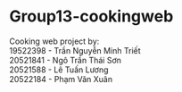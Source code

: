 # Group13-cookingweb

Cooking web project by:<br />
19522398 - Trần Nguyễn Minh Triết<br />
20521841 - Ngô Trần Thái Sơn<br />
20521588 - Lê Tuấn Lương<br />
20522184 - Phạm Văn Xuân<br />
